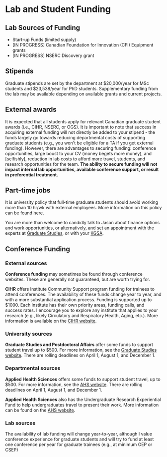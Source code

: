 # Lab and Student Funding

## Lab Sources of Funding
* Start-up Funds (limited supply)
* [IN PROGRESS] Canadian Foundation for Innovation (CFI) Equipment grants
* [IN PROGRESS] NSERC Discovery grant

## Stipends
Graduate stipends are set by the department at $20,000/year for MSc students and $23,538/year for PhD students. Supplementary funding from the lab may be available depending on available grants and current projects.

## External awards
It is expected that all students apply for relevant Canadian graduate student awards (i.e., CIHR, NSERC, or OGS). It is important to note that success in acquiring external funding will not directly be added to your stipend - the funds largely go towards reducing departmental costs of supporting graduate students (e.g., you won't be eligible for a TA if you get external funding). However, there are advantages to securing funding: conference opportunities, large boost to your CV (money begets more money), and [selfishly], reduction in lab costs to afford more travel, students, and research opportunities for the team. **The ability to secure funding will not impact internal lab opportunities, available conference support, or result in preferential treatment.**

## Part-time jobs
It is university policy that full-time graduate students should avoid working more than 10 hr/wk with external employees. More information on this policy can be found [here](https://uwaterloo.ca/graduate-studies-academic-calendar/general-information-and-regulations/full-time-students).

You are more than welcome to candidly talk to Jason about finance options and work opportunities, or alternatively, and set an appointment with the experts at [Graduate Studies](https://uwaterloo.ca/graduate-studies-postdoctoral-affairs/future-students/funding-your-education), or with your [KGSA](https://uwaterloo.ca/kinesiology-graduate-student-association/).

## Conference Funding
### External sources
**Conference funding** may sometimes be found through conference websites. These are generally not guaranteed, but are worth trying for.

**CIHR** offers Institute Community Support program funding for trainees to attend conferences. The availability of these funds change year to year, and with a more substantial application process. Funding is supported up to $1000. Each institute has their own priority areas, funding calls, and success rates. I encourage you to explore any institute that applies to your research (e.g., likely Circulatory and Respiratory Health, Aging, etc.). More information is available on the [CIHR website](https://cihr-irsc.gc.ca/e/36078.html).

### University sources
**Graduate Studies and Postdoctoral Affairs** offer some funds to support student travel up to $500. For more information, see the [Graduate Studies website](https://uwaterloo.ca/forms/graduate-studies/graduate-studies-research-travel-assistantship-application).
There are rolling deadlines on April 1, August 1, and December 1.

### Departmental sources
**Applied Health Sciences** offers some funds to support student travel, up to $500. For more information, see the [AHS website](https://uwaterloo.ca/applied-health-sciences/current-graduates/policies-procedures/travel-assistance-and-travel-claims).
There are rolling deadlines on April 1, August 1, and December 1.

**Applied Health Sciences** also has the Undergraduate Research Experiential Fund to help undergraduates travel to present their work. More information can be found on the [AHS website](https://uwaterloo.ca/applied-health-sciences/current-undergraduates/funding-awards).

### Lab sources
The availability of lab funding will change year-to-year, although I value conference experience for graduate students and will try to fund at least one conference per year for graduate trainees (e.g., at minimum OEP or CSEP)
